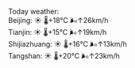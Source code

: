Today weather:  
Beijing: ☀️   🌡️+18°C 🌬️↑26km/h  
Tianjin: ☀️   🌡️+15°C 🌬️↑19km/h  
Shijiazhuang: ☀️   🌡️+16°C 🌬️↑13km/h  
Tangshan: ☀️   🌡️+20°C 🌬️↑23km/h  
